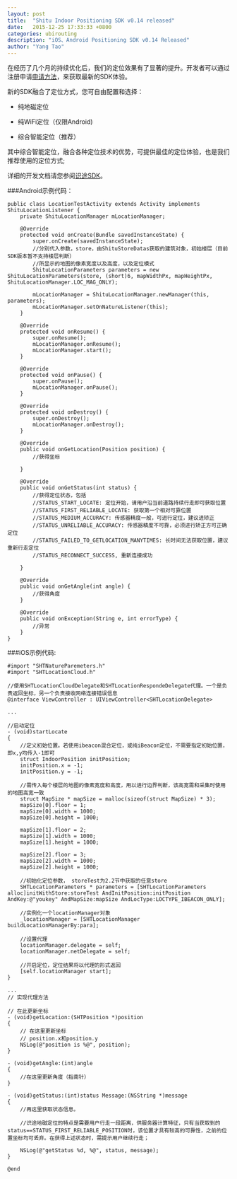 ```yaml
---
layout: post
title:  "Shitu Indoor Positioning SDK v0.14 released"
date:   2015-12-25 17:33:33 +0800
categories: ubirouting
description: "iOS、Android Positioning SDK v0.14 Released"
author: "Yang Tao"
---
```


在经历了几个月的持续优化后，我们的定位效果有了显著的提升。开发者可以通过注册申请[申请方法](http://open.ubirouting.com/client/detail/5)，来获取最新的SDK体验。

新的SDK融合了定位方式，您可自由配置和选择：

- 纯地磁定位

- 纯WiFi定位（仅限Android)

- 综合智能定位（推荐）

其中综合智能定位，融合各种定位技术的优势，可提供最佳的定位体验，也是我们推荐使用的定位方式;

详细的开发文档请您参阅[识途SDK](http://open.ubirouting.com/client)。

###Android示例代码：

	public class LocationTestActivity extends Activity implements ShituLocationListener {
	    private ShituLocationManager mLocationManager;

	    @Override
	    protected void onCreate(Bundle savedInstanceState) {
	        super.onCreate(savedInstanceState);
	        //分别代入参数，store，由ShituStoreDatas获取的建筑对象，初始楼层（目前SDK版本暂不支持楼层判断）
	        //所显示的地图的像素宽度以及高度，以及定位模式        
	        ShituLocationParameters parameters = new ShituLocationParameters(store, (short)6, mapWidthPx, mapHeightPx, ShituLocationManager.LOC_MAG_ONLY);

	        mLocationManager = ShituLocationManager.newManager(this, parameters);
	        mLocationManager.setOnNatureListener(this);
	    }

	    @Override
	    protected void onResume() {
	        super.onResume();
	        mLocationManager.onResume();
	        mLocationManager.start();
	    }

	    @Override
	    protected void onPause() {
	        super.onPause();
	        mLocationManager.onPause();
	    }

	    @Override
	    protected void onDestroy() {
	        super.onDestroy();
	        mLocationManager.onDestroy();
	    }

	    @Override
	    public void onGetLocation(Position position) {
	        //获得坐标

	    }

	    @Override
	    public void onGetStatus(int status) {
	        //获得定位状态，包括
	        //STATUS_START_LOCATE: 定位开始，请用户沿当前道路持续行走即可获取位置
	        //STATUS_FIRST_RELIABLE_LOCATE: 获取第一个相对可靠位置
	        //STATUS_MEDIUM_ACCURACY: 传感器精度一般，可进行定位，建议进矫正
	        //STATUS_UNRELIABLE_ACCURACY: 传感器精度不可靠，必须进行矫正方可正确定位
	        //STATUS_FAILED_TO_GETLOCATION_MANYTIMES: 长时间无法获取位置，建议重新行走定位
	        //STATUS_RECONNECT_SUCCESS, 重新连接成功

	    }

	    @Override
	    public void onGetAngle(int angle) {
	        //获得角度
	    }

	    @Override
	    public void onException(String e, int errorType) {
	        //异常
	    }
	}

###iOS示例代码:

	#import "SHTNatureParemeters.h"
	#import "SHTLocationCloud.h"

	//使用SHTLocationCloudDelegate和SHTLocationRespondeDelegate代理。一个是负责返回坐标，另一个负责接收网络连接错误信息
	@interface ViewController : UIViewController<SHTLocationDelegate>

	...

	//启动定位
	- (void)startLocate
	{
	    //定义初始位置。若使用ibeacon混合定位，或纯iBeacon定位，不需要指定初始位置，即x,y均传入-1即可
	    struct IndoorPosition initPosition;
	    initPosition.x = -1;
	    initPosition.y = -1;

	    //需传入每个楼层的地图的像素宽度和高度，用以进行边界判断，该高宽需和采集时使用的地图高宽一致
	    struct MapSize * mapSize = malloc(sizeof(struct MapSize) * 3);
	    mapSize[0].floor = 1;
	    mapSize[0].width = 1000;
	    mapSize[0].height = 1000;

	    mapSize[1].floor = 2;
	    mapSize[1].width = 1000;
	    mapSize[1].height = 1000;

	    mapSize[2].floor = 3;
	    mapSize[2].width = 1000;
	    mapSize[2].height = 1000;

	    //初始化定位参数， storeTest为2.2节中获取的任意store
	    SHTLocationParameters * parameters = [SHTLocationParameters alloc]initWithStore:storeTest AndInitPosition:initPosition AndKey:@"youkey" AndMapSize:mapSize AndLocType:LOCTYPE_IBEACON_ONLY];

	    //实例化一个locationManager对象
	    _locationManager = [SHTLocationManager buildLocationManagerBy:para];

	    //设置代理
	    locationManager.delegate = self;
	    locationManager.netDelegate = self;

	    //开启定位，定位结果将以代理的形式返回
	    [self.locationManager start];
	}

	...
	// 实现代理方法

	// 在此更新坐标
	- (void)getLocation:(SHTPosition *)position
	{
	    // 在这里更新坐标
	    // position.x和position.y
	    NSLog(@"position is %@", position);
	}

	- (void)getAngle:(int)angle
	{
	    //在这里更新角度（指南针）
	}

	- (void)getStatus:(int)status Message:(NSString *)message
	{
	    //再这里获取状态信息。

	    //识途地磁定位的特点是需要用户行走一段距离，供服务器计算特征，只有当获取到的status==STATUS_FIRST_RELIABLE_POSITION时，该位置才具有较高的可靠性，之前的位置坐标均可丢弃。在获得上述状态时，需提示用户继续行走；

	    NSLog(@"getStatus %d, %@", status, message);
	}

	@end

